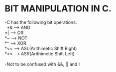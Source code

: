 # BIT MANIPULATION IN C.
-C has the following bit operations:<br>
&ensp;*&     -->     AND<br>
	*|     -->     OR<br>
	*~ --> NOT<br>
	*^ --> XOR<br>
	*<< --> ASL(Arithimetic Shift Right)<br>
	*>> --> ASR(Arithimetic Shift Left)<br>
<br>
-Not to be confused with &&, || and !
